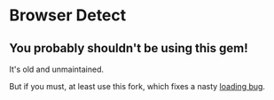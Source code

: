 # Browser Detect

## You probably shouldn't be using this gem! ##

It's old and unmaintained.

But if you must, at least use this fork, which fixes a nasty
[loading bug](https://github.com/rails/rails/issues/2739).

